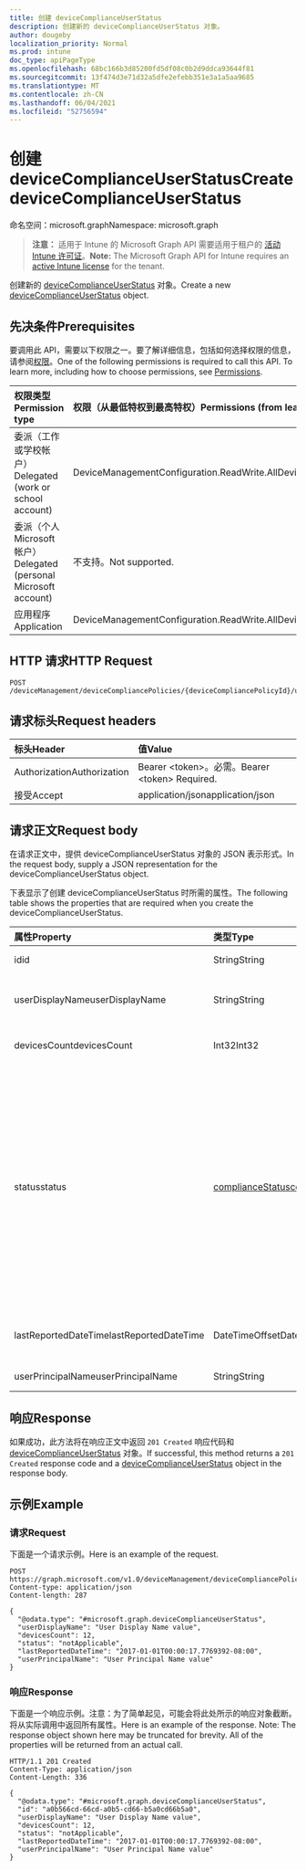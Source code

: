 ```yaml
---
title: 创建 deviceComplianceUserStatus
description: 创建新的 deviceComplianceUserStatus 对象。
author: dougeby
localization_priority: Normal
ms.prod: intune
doc_type: apiPageType
ms.openlocfilehash: 68bc166b3d85200fd5df08c0b2d9ddca93644f81
ms.sourcegitcommit: 13f474d3e71d32a5dfe2efebb351e3a1a5aa9685
ms.translationtype: MT
ms.contentlocale: zh-CN
ms.lasthandoff: 06/04/2021
ms.locfileid: "52756594"
---
```

# <a name="create-devicecomplianceuserstatus"></a><span data-ttu-id="d03fe-103">创建 deviceComplianceUserStatus</span><span class="sxs-lookup"><span data-stu-id="d03fe-103">Create deviceComplianceUserStatus</span></span>

<span data-ttu-id="d03fe-104">命名空间：microsoft.graph</span><span class="sxs-lookup"><span data-stu-id="d03fe-104">Namespace: microsoft.graph</span></span>

> <span data-ttu-id="d03fe-105">**注意：** 适用于 Intune 的 Microsoft Graph API 需要适用于租户的 [活动 Intune 许可证](https://go.microsoft.com/fwlink/?linkid=839381)。</span><span class="sxs-lookup"><span data-stu-id="d03fe-105">**Note:** The Microsoft Graph API for Intune requires an [active Intune license](https://go.microsoft.com/fwlink/?linkid=839381) for the tenant.</span></span>

<span data-ttu-id="d03fe-106">创建新的 [deviceComplianceUserStatus](../resources/intune-deviceconfig-devicecomplianceuserstatus.md) 对象。</span><span class="sxs-lookup"><span data-stu-id="d03fe-106">Create a new [deviceComplianceUserStatus](../resources/intune-deviceconfig-devicecomplianceuserstatus.md) object.</span></span>

## <a name="prerequisites"></a><span data-ttu-id="d03fe-107">先决条件</span><span class="sxs-lookup"><span data-stu-id="d03fe-107">Prerequisites</span></span>
<span data-ttu-id="d03fe-p101">要调用此 API，需要以下权限之一。要了解详细信息，包括如何选择权限的信息，请参阅[权限](/graph/permissions-reference)。</span><span class="sxs-lookup"><span data-stu-id="d03fe-p101">One of the following permissions is required to call this API. To learn more, including how to choose permissions, see [Permissions](/graph/permissions-reference).</span></span>

|<span data-ttu-id="d03fe-110">权限类型</span><span class="sxs-lookup"><span data-stu-id="d03fe-110">Permission type</span></span>|<span data-ttu-id="d03fe-111">权限（从最低特权到最高特权）</span><span class="sxs-lookup"><span data-stu-id="d03fe-111">Permissions (from least to most privileged)</span></span>|
|:---|:---|
|<span data-ttu-id="d03fe-112">委派（工作或学校帐户）</span><span class="sxs-lookup"><span data-stu-id="d03fe-112">Delegated (work or school account)</span></span>|<span data-ttu-id="d03fe-113">DeviceManagementConfiguration.ReadWrite.All</span><span class="sxs-lookup"><span data-stu-id="d03fe-113">DeviceManagementConfiguration.ReadWrite.All</span></span>|
|<span data-ttu-id="d03fe-114">委派（个人 Microsoft 帐户）</span><span class="sxs-lookup"><span data-stu-id="d03fe-114">Delegated (personal Microsoft account)</span></span>|<span data-ttu-id="d03fe-115">不支持。</span><span class="sxs-lookup"><span data-stu-id="d03fe-115">Not supported.</span></span>|
|<span data-ttu-id="d03fe-116">应用程序</span><span class="sxs-lookup"><span data-stu-id="d03fe-116">Application</span></span>|<span data-ttu-id="d03fe-117">DeviceManagementConfiguration.ReadWrite.All</span><span class="sxs-lookup"><span data-stu-id="d03fe-117">DeviceManagementConfiguration.ReadWrite.All</span></span>|

## <a name="http-request"></a><span data-ttu-id="d03fe-118">HTTP 请求</span><span class="sxs-lookup"><span data-stu-id="d03fe-118">HTTP Request</span></span>
<!-- {
  "blockType": "ignored"
}
-->
``` http
POST /deviceManagement/deviceCompliancePolicies/{deviceCompliancePolicyId}/userStatuses
```

## <a name="request-headers"></a><span data-ttu-id="d03fe-119">请求标头</span><span class="sxs-lookup"><span data-stu-id="d03fe-119">Request headers</span></span>
|<span data-ttu-id="d03fe-120">标头</span><span class="sxs-lookup"><span data-stu-id="d03fe-120">Header</span></span>|<span data-ttu-id="d03fe-121">值</span><span class="sxs-lookup"><span data-stu-id="d03fe-121">Value</span></span>|
|:---|:---|
|<span data-ttu-id="d03fe-122">Authorization</span><span class="sxs-lookup"><span data-stu-id="d03fe-122">Authorization</span></span>|<span data-ttu-id="d03fe-123">Bearer &lt;token&gt;。必需。</span><span class="sxs-lookup"><span data-stu-id="d03fe-123">Bearer &lt;token&gt; Required.</span></span>|
|<span data-ttu-id="d03fe-124">接受</span><span class="sxs-lookup"><span data-stu-id="d03fe-124">Accept</span></span>|<span data-ttu-id="d03fe-125">application/json</span><span class="sxs-lookup"><span data-stu-id="d03fe-125">application/json</span></span>|

## <a name="request-body"></a><span data-ttu-id="d03fe-126">请求正文</span><span class="sxs-lookup"><span data-stu-id="d03fe-126">Request body</span></span>
<span data-ttu-id="d03fe-127">在请求正文中，提供 deviceComplianceUserStatus 对象的 JSON 表示形式。</span><span class="sxs-lookup"><span data-stu-id="d03fe-127">In the request body, supply a JSON representation for the deviceComplianceUserStatus object.</span></span>

<span data-ttu-id="d03fe-128">下表显示了创建 deviceComplianceUserStatus 时所需的属性。</span><span class="sxs-lookup"><span data-stu-id="d03fe-128">The following table shows the properties that are required when you create the deviceComplianceUserStatus.</span></span>

|<span data-ttu-id="d03fe-129">属性</span><span class="sxs-lookup"><span data-stu-id="d03fe-129">Property</span></span>|<span data-ttu-id="d03fe-130">类型</span><span class="sxs-lookup"><span data-stu-id="d03fe-130">Type</span></span>|<span data-ttu-id="d03fe-131">说明</span><span class="sxs-lookup"><span data-stu-id="d03fe-131">Description</span></span>|
|:---|:---|:---|
|<span data-ttu-id="d03fe-132">id</span><span class="sxs-lookup"><span data-stu-id="d03fe-132">id</span></span>|<span data-ttu-id="d03fe-133">String</span><span class="sxs-lookup"><span data-stu-id="d03fe-133">String</span></span>|<span data-ttu-id="d03fe-134">实体的键。</span><span class="sxs-lookup"><span data-stu-id="d03fe-134">Key of the entity.</span></span>|
|<span data-ttu-id="d03fe-135">userDisplayName</span><span class="sxs-lookup"><span data-stu-id="d03fe-135">userDisplayName</span></span>|<span data-ttu-id="d03fe-136">String</span><span class="sxs-lookup"><span data-stu-id="d03fe-136">String</span></span>|<span data-ttu-id="d03fe-137">DevicePolicyStatus 的用户名。</span><span class="sxs-lookup"><span data-stu-id="d03fe-137">User name of the DevicePolicyStatus.</span></span>|
|<span data-ttu-id="d03fe-138">devicesCount</span><span class="sxs-lookup"><span data-stu-id="d03fe-138">devicesCount</span></span>|<span data-ttu-id="d03fe-139">Int32</span><span class="sxs-lookup"><span data-stu-id="d03fe-139">Int32</span></span>|<span data-ttu-id="d03fe-140">该用户的设备计数。</span><span class="sxs-lookup"><span data-stu-id="d03fe-140">Devices count for that user.</span></span>|
|<span data-ttu-id="d03fe-141">status</span><span class="sxs-lookup"><span data-stu-id="d03fe-141">status</span></span>|[<span data-ttu-id="d03fe-142">complianceStatus</span><span class="sxs-lookup"><span data-stu-id="d03fe-142">complianceStatus</span></span>](../resources/intune-shared-compliancestatus.md)|<span data-ttu-id="d03fe-143">策略报告的符合性状态。</span><span class="sxs-lookup"><span data-stu-id="d03fe-143">Compliance status of the policy report.</span></span> <span data-ttu-id="d03fe-144">可取值为：`unknown`、`notApplicable`、`compliant`、`remediated`、`nonCompliant`、`error`、`conflict`、`notAssigned`。</span><span class="sxs-lookup"><span data-stu-id="d03fe-144">Possible values are: `unknown`, `notApplicable`, `compliant`, `remediated`, `nonCompliant`, `error`, `conflict`, `notAssigned`.</span></span>|
|<span data-ttu-id="d03fe-145">lastReportedDateTime</span><span class="sxs-lookup"><span data-stu-id="d03fe-145">lastReportedDateTime</span></span>|<span data-ttu-id="d03fe-146">DateTimeOffset</span><span class="sxs-lookup"><span data-stu-id="d03fe-146">DateTimeOffset</span></span>|<span data-ttu-id="d03fe-147">策略报告的上次修改日期时间。</span><span class="sxs-lookup"><span data-stu-id="d03fe-147">Last modified date time of the policy report.</span></span>|
|<span data-ttu-id="d03fe-148">userPrincipalName</span><span class="sxs-lookup"><span data-stu-id="d03fe-148">userPrincipalName</span></span>|<span data-ttu-id="d03fe-149">String</span><span class="sxs-lookup"><span data-stu-id="d03fe-149">String</span></span>|<span data-ttu-id="d03fe-150">UserPrincipalName。</span><span class="sxs-lookup"><span data-stu-id="d03fe-150">UserPrincipalName.</span></span>|



## <a name="response"></a><span data-ttu-id="d03fe-151">响应</span><span class="sxs-lookup"><span data-stu-id="d03fe-151">Response</span></span>
<span data-ttu-id="d03fe-152">如果成功，此方法将在响应正文中返回 `201 Created` 响应代码和 [deviceComplianceUserStatus](../resources/intune-deviceconfig-devicecomplianceuserstatus.md) 对象。</span><span class="sxs-lookup"><span data-stu-id="d03fe-152">If successful, this method returns a `201 Created` response code and a [deviceComplianceUserStatus](../resources/intune-deviceconfig-devicecomplianceuserstatus.md) object in the response body.</span></span>

## <a name="example"></a><span data-ttu-id="d03fe-153">示例</span><span class="sxs-lookup"><span data-stu-id="d03fe-153">Example</span></span>

### <a name="request"></a><span data-ttu-id="d03fe-154">请求</span><span class="sxs-lookup"><span data-stu-id="d03fe-154">Request</span></span>
<span data-ttu-id="d03fe-155">下面是一个请求示例。</span><span class="sxs-lookup"><span data-stu-id="d03fe-155">Here is an example of the request.</span></span>
``` http
POST https://graph.microsoft.com/v1.0/deviceManagement/deviceCompliancePolicies/{deviceCompliancePolicyId}/userStatuses
Content-type: application/json
Content-length: 287

{
  "@odata.type": "#microsoft.graph.deviceComplianceUserStatus",
  "userDisplayName": "User Display Name value",
  "devicesCount": 12,
  "status": "notApplicable",
  "lastReportedDateTime": "2017-01-01T00:00:17.7769392-08:00",
  "userPrincipalName": "User Principal Name value"
}
```

### <a name="response"></a><span data-ttu-id="d03fe-156">响应</span><span class="sxs-lookup"><span data-stu-id="d03fe-156">Response</span></span>
<span data-ttu-id="d03fe-p103">下面是一个响应示例。注意：为了简单起见，可能会将此处所示的响应对象截断。将从实际调用中返回所有属性。</span><span class="sxs-lookup"><span data-stu-id="d03fe-p103">Here is an example of the response. Note: The response object shown here may be truncated for brevity. All of the properties will be returned from an actual call.</span></span>
``` http
HTTP/1.1 201 Created
Content-Type: application/json
Content-Length: 336

{
  "@odata.type": "#microsoft.graph.deviceComplianceUserStatus",
  "id": "a0b566cd-66cd-a0b5-cd66-b5a0cd66b5a0",
  "userDisplayName": "User Display Name value",
  "devicesCount": 12,
  "status": "notApplicable",
  "lastReportedDateTime": "2017-01-01T00:00:17.7769392-08:00",
  "userPrincipalName": "User Principal Name value"
}
```





